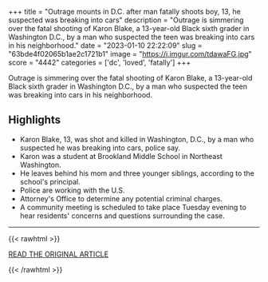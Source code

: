 +++
title = "Outrage mounts in D.C. after man fatally shoots boy, 13, he suspected was breaking into cars"
description = "Outrage is simmering over the fatal shooting of Karon Blake, a 13-year-old Black sixth grader in Washington D.C., by a man who suspected the teen was breaking into cars in his neighborhood."
date = "2023-01-10 22:22:09"
slug = "63bde4f02065b1ae2c1721b1"
image = "https://i.imgur.com/tdawaFG.jpg"
score = "4442"
categories = ['dc', 'loved', 'fatally']
+++

Outrage is simmering over the fatal shooting of Karon Blake, a 13-year-old Black sixth grader in Washington D.C., by a man who suspected the teen was breaking into cars in his neighborhood.

## Highlights

- Karon Blake, 13, was shot and killed in Washington, D.C., by a man who suspected he was breaking into cars, police say.
- Karon was a student at Brookland Middle School in Northeast Washington.
- He leaves behind his mom and three younger siblings, according to the school's principal.
- Police are working with the U.S.
- Attorney's Office to determine any potential criminal charges.
- A community meeting is scheduled to take place Tuesday evening to hear residents' concerns and questions surrounding the case.

---

{{< rawhtml >}}
  <p class="article-category">
    <a target="_blank" href="https://www.nbcnews.com/news/us-news/outrage-mounts-dc-man-fatally-shoots-boy-13-suspected-was-breaking-car-rcna65066">READ THE ORIGINAL ARTICLE</a>
  </p>
{{< /rawhtml >}}
